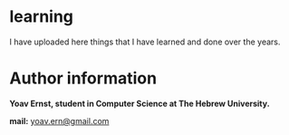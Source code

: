 # learning
I have uploaded here things that I have learned and done over the years.

# Author information
**Yoav Ernst, student in Computer Science at The Hebrew University.**

**mail:** yoav.ern@gmail.com
